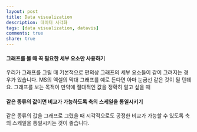 ```yaml
---
layout: post
title: Data visualization
description: 데이터 시각화
tags: [data visualization, datavis]
comments: true
share: true
---
```


#### 그래프를 볼 때 꼭 필요한 세부 요소만 사용하기

우리가 그래프를 그릴 때 기본적으로 편의상 그래프의 세부 요소들이 같이 그려지는 경우가 있습니다. MS의 엑셀의 막대 그래프를 예로 든다면 아마 눈금선 같은 것이 될 텐데요. 그래프를 보는 목적이 만약에 절대적인 값을 정확히 알고 싶을 때 


#### 같은 종류의 값이면 비교가 가능하도록 축의 스케일을 통일시키기

같은 종류의 값을 그래프로 그렸을 때 시각적으로도 공정한 비교가 가능할 수 있도록 축의 스케일을 통일시키는 것이 좋습니다.